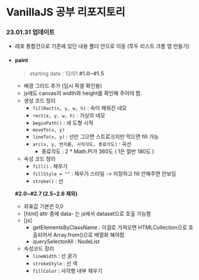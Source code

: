 # VanillaJS 공부 리포지토리

### 23.01.31 업데이트 
- 레포 통합건으로 기존에 있던 내용 폴더 안으로 이동 (투두 리스트 크롬 앱 만들기)

- #### paint
  > starting date : 12/01
  **#1.0~#1.5**
    - 배경 그리드 추가 (임시 픽셀 확인용)
    - js에도 canvas의 width와 height를 확인해 주어야 함.
    - 생성 코드 정리
      - `fillRect(x, y, w, h)` : 속이 채워진 네모
      - `rect(x, y, w, h)` : 가상의 네모
      - `beginPath()` : 새 도형 시작
      - `moveTo(x, y)`
      - `lineTo(x, y)` : 선만 그으면 스트로크지만 막으면 fill 가능
      - `arc(x, y, 반지름, 시작각도, 종료각도)` : 곡선
        - 종료각도 : 2 \* Math.PI가 360도 ( 1은 절반 180도 )
    - 속성 코드 정리
      - `fill()` : 채우기
      - `fillStyle = ""` : 채우기 스타일 -> 지정하고 fill 안해주면 안보임
      - `stroke()` : 선
    
  **#2.0~#2.7 (2.5~2.6 제외)**
    - 좌표값 기본은 0,0
    - [html] attr 중에 data- 는 js에서 dataset으로 호출 가능함
    - [js]
      - getElementsByClassName : 이걸로 가져오면 HTMLCollection으로 호출되어서 Array.from()으로 배열화 해야함.
      - querySelectorAll : NodeList
    - 속성코드 정리
      - `lineWidth` : 선 굵기
      - `strokeStyle` : 선 색
      - `fillColor` : 사각형 내부 채우기